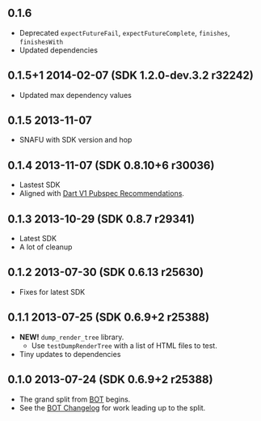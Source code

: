 ## 0.1.6

* Deprecated `expectFutureFail`, `expectFutureComplete`, `finishes`, `finishesWith`
* Updated dependencies

## 0.1.5+1 2014-02-07 (SDK 1.2.0-dev.3.2 r32242)

* Updated max dependency values

## 0.1.5 2013-11-07

* SNAFU with SDK version and hop

## 0.1.4 2013-11-07 (SDK 0.8.10+6 r30036)

* Lastest SDK
* Aligned with [Dart V1 Pubspec Recommendations](https://plus.google.com/+SethLadd/posts/9JQJVz78R97).

## 0.1.3 2013-10-29 (SDK 0.8.7 r29341)

* Latest SDK
* A lot of cleanup

## 0.1.2 2013-07-30 (SDK 0.6.13 r25630)

* Fixes for latest SDK

## 0.1.1 2013-07-25 (SDK 0.6.9+2 r25388)

* **NEW!** `dump_render_tree` library.
    * Use `testDumpRenderTree` with a list of HTML files to test.
* Tiny updates to dependencies

## 0.1.0 2013-07-24 (SDK 0.6.9+2 r25388)

* The grand split from [BOT](https://github.com/kevmoo/bot.dart) begins.
* See the [BOT Changelog](https://github.com/kevmoo/bot.dart/blob/master/changelog.md) for work leading up to the split.
